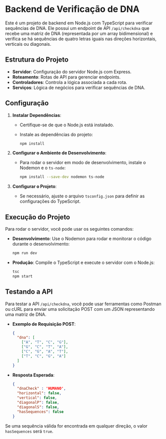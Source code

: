 # Backend de Verificação de DNA

Este é um projeto de backend em Node.js com TypeScript para verificar sequências de DNA. Ele possui um endpoint de API `/api/checkdna` que recebe uma matriz de DNA (representada por um array bidimensional) e verifica se há sequências de quatro letras iguais nas direções horizontais, verticais ou diagonais.

## Estrutura do Projeto

- **Servidor**: Configuração do servidor Node.js com Express.
- **Roteamento**: Rotas de API para gerenciar endpoints.
- **Controladores**: Controla a lógica associada a cada rota.
- **Serviços**: Lógica de negócios para verificar sequências de DNA.

## Configuração

1. **Instalar Dependências**:
   - Certifique-se de que o Node.js está instalado.
   - Instale as dependências do projeto:

     ```bash
     npm install
     ```

2. **Configurar o Ambiente de Desenvolvimento**:
   - Para rodar o servidor em modo de desenvolvimento, instale o Nodemon e o `ts-node`:

     ```bash
     npm install --save-dev nodemon ts-node
     ```

3. **Configurar o Projeto**:
   - Se necessário, ajuste o arquivo `tsconfig.json` para definir as configurações do TypeScript.

## Execução do Projeto

Para rodar o servidor, você pode usar os seguintes comandos:

- **Desenvolvimento**: Use o Nodemon para rodar e monitorar o código durante o desenvolvimento:

  ```bash
  npm run dev
  ```

- **Produção**: Compile o TypeScript e execute o servidor com o Node.js:

  ```bash
  tsc
  npm start
  ```

## Testando a API

Para testar a API `/api/checkdna`, você pode usar ferramentas como Postman ou cURL para enviar uma solicitação POST com um JSON representando uma matriz de DNA.

- **Exemplo de Requisição POST**:

  ```json
  {
    "dna": [
      ["A", "T", "C", "G"],
      ["G", "C", "T", "A"],
      ["C", "G", "A", "T"],
      ["T", "C", "G", "A"]
    ]
  }
  ```

- **Resposta Esperada**:

  ```json
  {
    "dnaCheck" : 'HUMANO',
    "horizontal": false,
    "vertical": false,
    "diagonalP": false,
    "diagonalS": false,
    "hasSequences": false
  }
  ```

Se uma sequência válida for encontrada em qualquer direção, o valor `hasSequences` será `true`.
